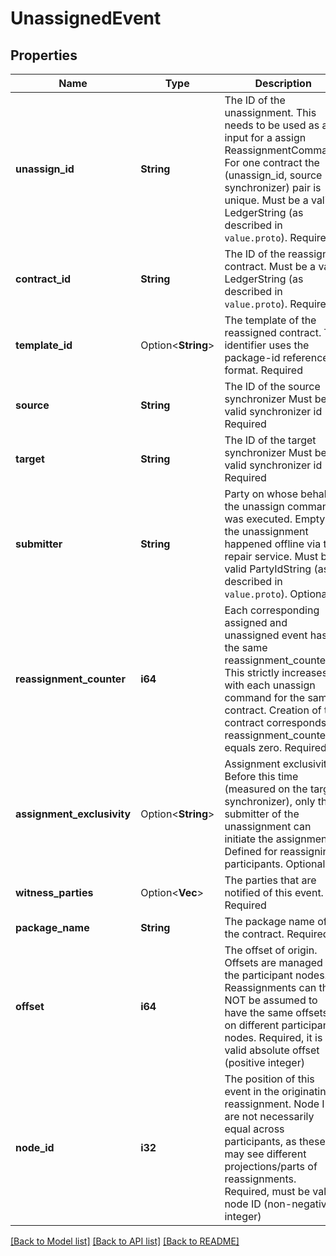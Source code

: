 # UnassignedEvent

## Properties

Name | Type | Description | Notes
------------ | ------------- | ------------- | -------------
**unassign_id** | **String** | The ID of the unassignment. This needs to be used as an input for a assign ReassignmentCommand. For one contract the (unassign_id, source synchronizer) pair is unique. Must be a valid LedgerString (as described in ``value.proto``). Required | 
**contract_id** | **String** | The ID of the reassigned contract. Must be a valid LedgerString (as described in ``value.proto``). Required | 
**template_id** | Option<**String**> | The template of the reassigned contract. The identifier uses the package-id reference format.  Required | [optional]
**source** | **String** | The ID of the source synchronizer Must be a valid synchronizer id Required | 
**target** | **String** | The ID of the target synchronizer Must be a valid synchronizer id Required | 
**submitter** | **String** | Party on whose behalf the unassign command was executed. Empty if the unassignment happened offline via the repair service. Must be a valid PartyIdString (as described in ``value.proto``). Optional | 
**reassignment_counter** | **i64** | Each corresponding assigned and unassigned event has the same reassignment_counter. This strictly increases with each unassign command for the same contract. Creation of the contract corresponds to reassignment_counter equals zero. Required | 
**assignment_exclusivity** | Option<**String**> | Assignment exclusivity Before this time (measured on the target synchronizer), only the submitter of the unassignment can initiate the assignment Defined for reassigning participants. Optional | [optional]
**witness_parties** | Option<**Vec<String>**> | The parties that are notified of this event. Required | [optional]
**package_name** | **String** | The package name of the contract. Required | 
**offset** | **i64** | The offset of origin. Offsets are managed by the participant nodes. Reassignments can thus NOT be assumed to have the same offsets on different participant nodes. Required, it is a valid absolute offset (positive integer) | 
**node_id** | **i32** | The position of this event in the originating reassignment. Node IDs are not necessarily equal across participants, as these may see different projections/parts of reassignments. Required, must be valid node ID (non-negative integer) | 

[[Back to Model list]](../README.md#documentation-for-models) [[Back to API list]](../README.md#documentation-for-api-endpoints) [[Back to README]](../README.md)


